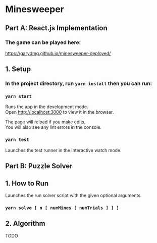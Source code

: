 # Minesweeper
## Part A: React.js Implementation
### The game can be played here: 
https://garydmg.github.io/minesweeper-deployed/

## 1. Setup
### In the project directory, run `yarn install` then you can run:

### `yarn start`

Runs the app in the development mode.<br />
Open [http://localhost:3000](http://localhost:3000) to view it in the browser.

The page will reload if you make edits.<br />
You will also see any lint errors in the console.

### `yarn test`

Launches the test runner in the interactive watch mode.<br />

## Part B: Puzzle Solver
## 1. How to Run
Launches the run solver script with the given optional arguments. <br />
### `yarn solve [ n [ numMines [ numTrials ] ] ]`

## 2. Algorithm
TODO
